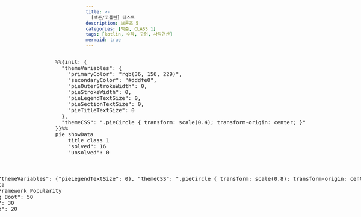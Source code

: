 ```yaml
---
title: >-
  [백준/코틀린] 테스트
description: 브론즈 5
categories: [백준, CLASS 1]
tags: [kotlin, 수학, 구현, 사칙연산]
mermaid: true
---
```


<div style="display:flex; justify-content:center; gap:10px; flex-wrap:wrap;">

<div>
  <pre class="mermaid">
%%{init: {
  "themeVariables": {
    "primaryColor": "rgb(36, 156, 229)",
    "secondaryColor": "#dddfe0",
    "pieOuterStrokeWidth": 0,
    "pieStrokeWidth": 0,
    "pieLegendTextSize": 0,
    "pieSectionTextSize": 0,
    "pieTitleTextSize": 0
  },
  "themeCSS": ".pieCircle { transform: scale(0.4); transform-origin: center; }"
}}%%
pie showData
    title class 1
    "solved": 16
    "unsolved": 0
  </pre>
</div>


  <div>
    <pre class="mermaid">
%%{init: {"themeVariables": {"pieLegendTextSize": 0}, "themeCSS": ".pieCircle { transform: scale(0.8); transform-origin: center; }"}}%%
pie showData
    title Framework Popularity
    "Spring Boot": 50
    "React": 30
    "Django": 20
    </pre>
  </div>

</div>

